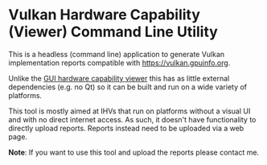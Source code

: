 # Vulkan Hardware Capability (Viewer) Command Line Utility

This is a headless (command line) application to generate Vulkan implementation reports compatible with https://vulkan.gpuinfo.org.

Unlike the [GUI hardware capability viewer](https://github.com/SaschaWillems/VulkanCapsViewer) this has as little external dependencies (e.g. no Qt) so it can be built and run on a wide variety of platforms.

This tool is mostly aimed at IHVs that run on platforms without a visual UI and with no direct internet access. As such, it doesn't have functionality to directly upload reports. Reports instead need to be uploaded via a web page.

**Note**: If you want to use this tool and upload the reports please contact me.
